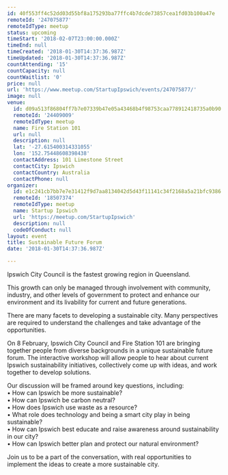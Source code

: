 ```yaml
---
id: 40f553ff4c52dd03d55bf8a175293ba77ffc4b7dcde73857cea1fd03b100a47e
remoteId: '247075877'
remoteIdType: meetup
status: upcoming
timeStart: '2018-02-07T23:00:00.000Z'
timeEnd: null
timeCreated: '2018-01-30T14:37:36.987Z'
timeUpdated: '2018-01-30T14:37:36.987Z'
countAttending: '15'
countCapacity: null
countWaitlist: '0'
price: null
url: 'https://www.meetup.com/StartupIpswich/events/247075877/'
image: null
venue:
  id: d09a513f86804ff7b7e07339b47e05a43468b4f98753caa778912418735a0b90
  remoteId: '24409009'
  remoteIdType: meetup
  name: Fire Station 101
  url: null
  description: null
  lat: '-27.615400314331055'
  lon: '152.75448608398438'
  contactAddress: 101 Limestone Street
  contactCity: Ipswich
  contactCountry: Australia
  contactPhone: null
organizer:
  id: e1c241cb7bb7e7e31412f9d7aa8134042d5d43f11141c34f2168a5a21bfc9386
  remoteId: '18507374'
  remoteIdType: meetup
  name: Startup Ipswich
  url: 'https://meetup.com/StartupIpswich'
  description: null
  codeOfConduct: null
layout: event
title: Sustainable Future Forum
date: '2018-01-30T14:37:36.987Z'

---
```

<p>Ipswich City Council is the fastest growing region in Queensland.</p> <p>This growth can only be managed through involvement with community, industry, and other levels of government to protect and enhance our environment and its livability for current and future generations.</p> <p>There are many facets to developing a sustainable city. Many perspectives are required to understand the challenges and take advantage of the opportunities.</p> <p>On 8 February, Ipswich City Council and Fire Station 101 are bringing together people from diverse backgrounds in a unique sustainable future forum. The interactive workshop will allow people to hear about current Ipswich sustainability initiatives, collectively come up with ideas, and work together to develop solutions.</p> <p>Our discussion will be framed around key questions, including:<br/>• How can Ipswich be more sustainable?<br/>• How can Ipswich be carbon neutral?<br/>• How does Ipswich use waste as a resource?<br/>• What role does technology and being a smart city play in being sustainable?<br/>• How can Ipswich best educate and raise awareness around sustainability in our city?<br/>• How can Ipswich better plan and protect our natural environment?</p> <p>Join us to be a part of the conversation, with real opportunities to implement the ideas to create a more sustainable city.</p>
